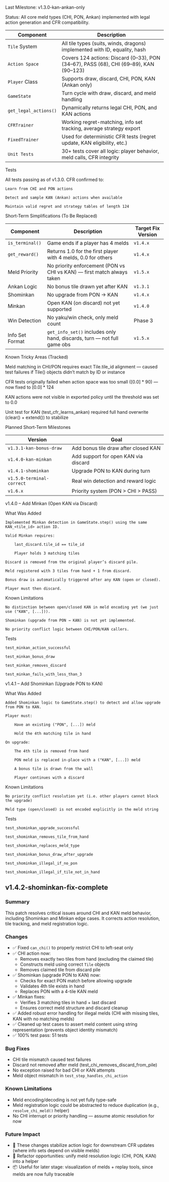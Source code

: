 Last Milestone: v1.3.0-kan-ankan-only

Status: All core meld types (CHI, PON, Ankan) implemented with legal action generation and CFR compatibility.

| Component             | Description                                                                           |
| --------------------- | ------------------------------------------------------------------------------------- |
| `Tile` System         | All tile types (suits, winds, dragons) implemented with ID, equality, hash            |
| `Action Space`        | Covers 124 actions: Discard (0–33), PON (34–67), PASS (68), CHI (69–89), KAN (90–123) |
| `Player` Class        | Supports draw, discard, CHI, PON, KAN (Ankan only)                                    |
| `GameState`           | Turn cycle with draw, discard, and meld handling                                      |
| `get_legal_actions()` | Dynamically returns legal CHI, PON, and KAN actions                                   |
| `CFRTrainer`          | Working regret-matching, info set tracking, average strategy export                   |
| `FixedTrainer`        | Used for deterministic CFR tests (regret update, KAN eligibility, etc.)               |
| `Unit Tests`          | 30+ tests cover all logic: player behavior, meld calls, CFR integrity                 |

Tests

All tests passing as of v1.3.0. CFR confirmed to:

    Learn from CHI and PON actions

    Detect and sample KAN (Ankan) actions when available

    Maintain valid regret and strategy tables of length 124

 Short-Term Simplifications (To Be Replaced)

 | Component       | Description                                                             | Target Fix Version |
| --------------- | ----------------------------------------------------------------------- | ------------------ |
| `is_terminal()` | Game ends if a player has 4 melds                                       | `v1.4.x`           |
| `get_reward()`  | Returns 1.0 for the first player with 4 melds, 0.0 for others           | `v1.4.x`           |
| Meld Priority   | No priority enforcement (PON vs CHI vs KAN) — first match always taken  | `v1.5.x`           |
| Ankan Logic     | No bonus tile drawn yet after KAN                                       | `v1.3.1`           |
| Shominkan       | No upgrade from PON → KAN                                               | `v1.4.x`           |
| Minkan          | Open KAN (on discard) not yet supported                                 | `v1.4.0`           |
| Win Detection   | No yaku/win check, only meld count                                      | Phase 3            |
| Info Set Format | `get_info_set()` includes only hand, discards, turn — not full game obs | `v1.5.x`           |


Known Tricky Areas (Tracked)

Meld matching in CHI/PON requires exact Tile.tile_id alignment — caused test failures if Tile() objects didn’t match by ID or instance

CFR tests originally failed when action space was too small ([0.0] * 90) — now fixed to [0.0] * 124

KAN actions were not visible in exported policy until the threshold was set to 0.0

Unit test for KAN (test_cfr_learns_ankan) required full hand overwrite (clear() + extend()) to stabilize

Planned Short-Term Milestones

| Version                   | Goal                                 |
| ------------------------- | ------------------------------------ |
| `v1.3.1-kan-bonus-draw`   | Add bonus tile draw after closed KAN |
| `v1.4.0-kan-minkan`       | Add support for open KAN via discard |
| `v1.4.1-shominkan`        | Upgrade PON to KAN during turn       |
| `v1.5.0-terminal-correct` | Real win detection and reward logic  |
| `v1.6.x`                  | Priority system (PON > CHI > PASS)   |

v1.4.0 – Add Minkan (Open KAN via Discard)

What Was Added

    Implemented Minkan detection in GameState.step() using the same KAN_<tile_id> action ID.

    Valid Minkan requires:

        last_discard.tile_id == tile_id

        Player holds 3 matching tiles

    Discard is removed from the original player’s discard pile.

    Meld registered with 3 tiles from hand + 1 from discard.

    Bonus draw is automatically triggered after any KAN (open or closed).

    Player must then discard.

Known Limitations

    No distinction between open/closed KAN in meld encoding yet (we just use ("KAN", [...])).

    Shominkan (upgrade from PON → KAN) is not yet implemented.

    No priority conflict logic between CHI/PON/KAN callers.

Tests

    test_minkan_action_successful

    test_minkan_bonus_draw

    test_minkan_removes_discard

    test_minkan_fails_with_less_than_3

v1.4.1 – Add Shominkan (Upgrade PON to KAN)

What Was Added

    Added Shominkan logic to GameState.step() to detect and allow upgrade from PON to KAN.

    Player must:

        Have an existing ("PON", [...]) meld

        Hold the 4th matching tile in hand

    On upgrade:

        The 4th tile is removed from hand

        PON meld is replaced in-place with a ("KAN", [...]) meld

        A bonus tile is drawn from the wall

        Player continues with a discard

Known Limitations

    No priority conflict resolution yet (i.e. other players cannot block the upgrade)

    Meld type (open/closed) is not encoded explicitly in the meld string

Tests

    test_shominkan_upgrade_successful

    test_shominkan_removes_tile_from_hand

    test_shominkan_replaces_meld_type

    test_shominkan_bonus_draw_after_upgrade

    test_shominkan_illegal_if_no_pon

    test_shominkan_illegal_if_tile_not_in_hand

## v1.4.2-shominkan-fix-complete

### Summary
This patch resolves critical issues around CHI and KAN meld behavior, including Shominkan and Minkan edge cases. It corrects action resolution, tile tracking, and meld registration logic.

### Changes
- ✅ Fixed `can_chi()` to properly restrict CHI to left-seat only
- ✅ CHI action now:
  - Removes exactly two tiles from hand (excluding the claimed tile)
  - Constructs meld using correct `Tile` objects
  - Removes claimed tile from discard pile
- ✅ Shominkan (upgrade PON to KAN) now:
  - Checks for exact PON match before allowing upgrade
  - Validates 4th tile exists in hand
  - Replaces PON with a 4-tile KAN meld
- ✅ Minkan fixes:
  - Verifies 3 matching tiles in hand + last discard
  - Ensures correct meld structure and discard cleanup
- ✅ Added robust error handling for illegal melds (CHI with missing tiles, KAN with no matching melds)
- ✅ Cleaned up test cases to assert meld content using string representation (prevents object identity mismatch)
- ✅ 100% test pass: 51 tests

### Bug Fixes
- CHI tile mismatch caused test failures
- Discard not removed after meld (test_chi_removes_discard_from_pile)
- No exception raised for bad CHI or KAN attempts
- Meld object mismatch in `test_step_handles_chi_action`

### Known Limitations
- Meld encoding/decoding is not yet fully type-safe
- Meld registration logic could be abstracted to reduce duplication (e.g., `resolve_chi_meld()` helper)
- No CHI interrupt or priority handling — assume atomic resolution for now

### Future Impact
- 🧠 These changes stabilize action logic for downstream CFR updates (where info sets depend on visible melds)
- 🧪 Refactor opportunities: unify meld resolution logic (CHI, PON, KAN) into a helper
- 📦 Useful for later stage: visualization of melds + replay tools, since melds are now fully traceable
